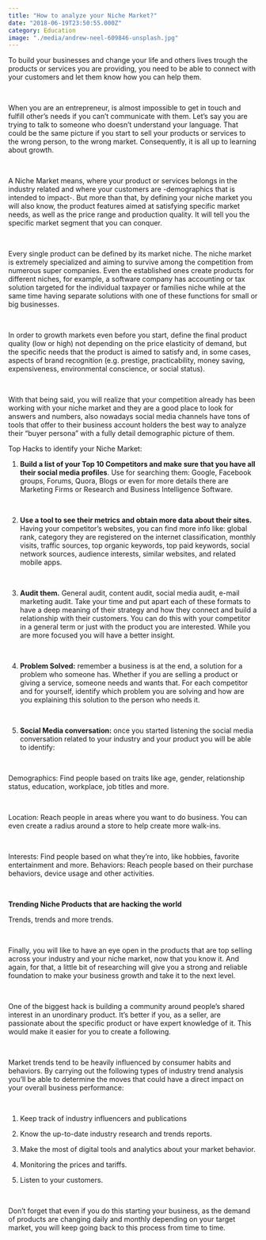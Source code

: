 ```yaml
---
title: "How to analyze your Niche Market?"
date: "2018-06-19T23:50:55.000Z"
category: Education
image: "./media/andrew-neel-609846-unsplash.jpg"
---
```


To build your businesses and change your life and others lives trough the products or services you are providing, you need to be able to connect with your customers and let them know how you can help them. 

<br/>

When you are an entrepreneur, is almost impossible to get in touch and fulfill other’s needs if you can’t communicate with them. Let’s say you are trying to talk to someone who doesn’t understand your language. That could be the same picture if you start to sell your products or services to the wrong person, to the wrong market. Consequently, it is all up to learning about growth. 

<br/>

A Niche Market means, where your product or services belongs in the industry related and where your customers are -demographics that is intended to impact-. But more than that, by defining your niche market you will also know, the product features aimed at satisfying specific market needs, as well as the price range and production quality. It will tell you the specific market segment that you can conquer. 

<br/>

Every single product can be defined by its market niche. The niche market is extremely specialized and aiming to survive among the competition from numerous super companies. Even the established ones create products for different niches, for example, a software company has accounting or tax solution targeted for the individual taxpayer or families niche while at the same time having separate solutions with one of these functions for small or big businesses. 

<br/>

In order to growth markets even before you start, define the final product quality (low or high) not depending on the price elasticity of demand, but the specific needs that the product is aimed to satisfy and, in some cases, aspects of brand recognition (e.g. prestige, practicability, money saving, expensiveness, environmental conscience, or social status). 

<br/>

With that being said, you will realize that your competition already has been working with your niche market and they are a good place to look for answers and numbers, also nowadays social media channels have tons of tools that offer to their business account holders the best way to analyze their “buyer persona” with a fully detail demographic picture of them. 

<title-4>Top Hacks to identify your Niche Market:</title-4>

1.  **Build a list of your Top 10 Competitors and make sure that you have all their social media profiles**. Use for searching them: Google, Facebook groups, Forums, Quora, Blogs or even for more details there are Marketing Firms or Research and Business Intelligence Software.

<br/>

2.  **Use a tool to see their metrics and obtain more data about their sites.** Having your competitor’s websites, you can find more info like: global rank, category they are registered on the internet classification, monthly visits, traffic sources, top organic keywords, top paid keywords, social network sources, audience interests, similar websites, and related mobile apps.

<br/>

3.  **Audit them.** General audit, content audit, social media audit, e-mail marketing audit. Take your time and put apart each of these formats to have a deep meaning of their strategy and how they connect and build a relationship with their customers. You can do this with your competitor in a general term or just with the product you are interested. While you are more focused you will have a better insight.

<br/>

4.  **Problem Solved:** remember a business is at the end, a solution for a problem who someone has. Whether if you are selling a product or giving a service, someone needs and wants that. For each competitor and for yourself, identify which problem you are solving and how are you explaining this solution to the person who needs it.

<br/>

5.  **Social Media conversation:** once you started listening the social media conversation related to your industry and your product you will be able to identify:

<br/>

Demographics: Find people based on traits like age, gender, relationship status, education, workplace, job titles and more.

<br/>

Location: Reach people in areas where you want to do business. You can even create a radius around a store to help create more walk-ins.

<br/>

Interests: Find people based on what they’re into, like hobbies, favorite entertainment and more.
Behaviors: Reach people based on their purchase behaviors, device usage and other activities.

<br/>

<title-4>**Trending Niche Products that are hacking the world**</title-4>

Trends, trends and more trends. 

<br/>

Finally, you will like to have an eye open in the products that are top selling across your industry and your niche market, now that you know it. And again, for that, a little bit of researching will give you a strong and reliable foundation to make your business growth and take it to the next level. 

<br/>

One of the biggest hack is building a community around people’s shared interest in an unordinary product. It’s better if you, as a seller, are passionate about the specific product or have expert knowledge of it. This would make it easier for you to create a following. 

<br/>

Market trends tend to be heavily influenced by consumer habits and behaviors. By carrying out the following types of industry trend analysis you’ll be able to determine the moves that could have a direct impact on your overall business performance:

<br/>

1.  Keep track of industry influencers and publications  

2.  Know the up-to-date industry research and trends reports.  

3.  Make the most of digital tools and analytics about your market behavior.  

4.  Monitoring the prices and tariffs.  

5.  Listen to your customers.  

<br/>

Don’t forget that even if you do this starting your business, as the demand of products are changing daily and monthly depending on your target market, you will keep going back to this process from time to time.